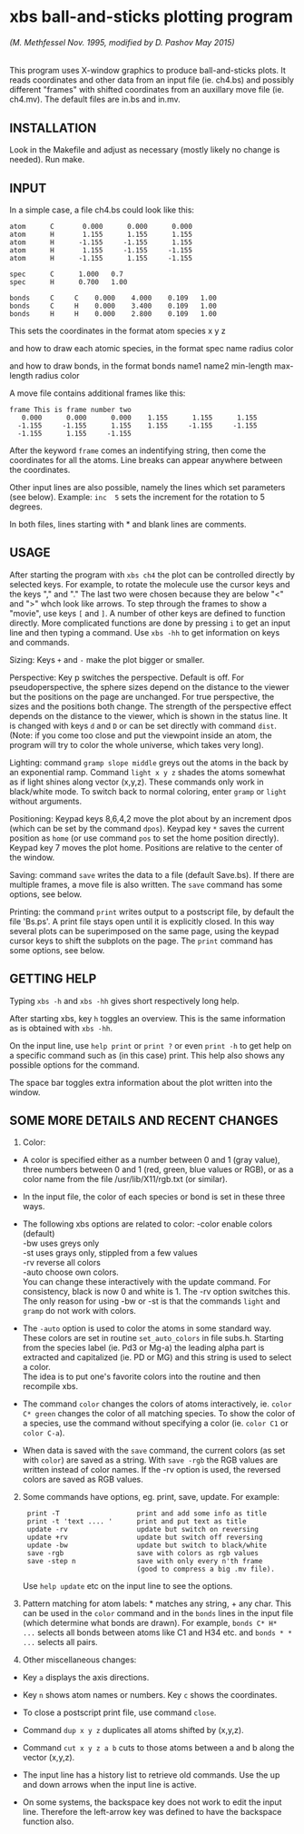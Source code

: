 
xbs ball-and-sticks plotting program
====================================
###### (M. Methfessel Nov. 1995, modified by D. Pashov May 2015)


This program uses X-window graphics to produce ball-and-sticks plots.
It reads coordinates and other data from an input file (ie. ch4.bs)
and possibly different "frames" with shifted coordinates from an
auxillary move file (ie. ch4.mv). The default files are in.bs and in.mv.


INSTALLATION
------------

Look in the Makefile and adjust as necessary (mostly likely no change is needed).
Run make.


INPUT
-----

In a simple case, a file ch4.bs could look like this:

    atom      C       0.000      0.000      0.000 
    atom      H       1.155      1.155      1.155 
    atom      H      -1.155     -1.155      1.155 
    atom      H       1.155     -1.155     -1.155 
    atom      H      -1.155      1.155     -1.155 

    spec      C      1.000   0.7
    spec      H      0.700   1.00 

    bonds     C     C    0.000    4.000    0.109   1.00 
    bonds     C     H    0.000    3.400    0.109   1.00 
    bonds     H     H    0.000    2.800    0.109   1.00 

This sets the coordinates in the format
    atom  species  x  y  z

and how to draw each atomic species, in the format
    spec name radius color

and how to draw bonds, in the format
    bonds name1 name2 min-length max-length radius color

A move file contains additional frames like this:

    frame This is frame number two
       0.000      0.000      0.000    1.155      1.155      1.155 
      -1.155     -1.155      1.155    1.155     -1.155     -1.155 
      -1.155      1.155     -1.155 

After the keyword `frame` comes an indentifying string,
then come the coordinates for all the atoms. Line breaks can 
appear anywhere between the coordinates.

Other input lines are also possible, namely the lines which set
parameters (see below). Example:  `inc  5`  sets the increment 
for the rotation to 5 degrees.

In both files, lines starting with * and blank lines are comments.


USAGE
-----

After starting the program with `xbs ch4` the plot can be controlled
directly by selected keys. For example, to rotate the molecule 
use the cursor keys and the keys "," and "." The last two were chosen 
because they are below "<" and ">" whch look like arrows.
To step through the frames to show a "movie", use keys `[` and `]`.
A number of other keys are defined to function directly.
More complicated functions are done by pressing `i` to get an
input line and then typing a command. 
Use `xbs -hh` to get information on keys and commands.

Sizing: Keys `+` and `-` make the plot bigger or smaller. 

Perspective: Key p switches the perspective. Default is off.
For pseudoperspective, the sphere sizes depend on the distance
to the viewer but the positions on the page are unchanged.
For true perspective, the sizes and the positions both change.
The strength of the perspective effect depends on the distance to 
the viewer, which is shown in the status line. It is changed with 
keys `d` and `D` or can be set directly with command `dist`.
(Note: if you come too close and put the viewpoint inside an atom, 
the program will try to color the whole universe, which takes very long).

Lighting: command `gramp slope middle` greys out the atoms in the
back by an exponential ramp. Command `light x y z` shades
the atoms somewhat as if light shines along vector (x,y,z).
These commands only work in black/white mode. To switch back 
to normal coloring, enter `gramp` or `light` without arguments.

Positioning: Keypad keys 8,6,4,2 move the plot about by an increment
dpos (which can be set by the command `dpos`). Keypad key `*` saves
the current position as `home` (or use command `pos` to set the
home position directly). Keypad key 7 moves the plot home.
Positions are relative to the center of the window.

Saving: command `save` writes the data to a file (default Save.bs).
If there are multiple frames, a move file is also written. 
The `save` command has some options, see below.

Printing: the command `print` writes output to a postscript file,
by default the file 'Bs.ps'. A print file stays open until it
is explicitly closed. In this way several plots can be superimposed
on the same page, using the keypad cursor keys to shift the subplots
on the page. The `print` command has some options, see below.


GETTING HELP
------------

Typing `xbs -h` and `xbs -hh` gives short respectively long help.

After starting xbs, key `h` toggles an overview. This is the same
information as is obtained with `xbs -hh`.

On the input line, use `help print` or `print ?` or even `print -h`
to get help on a specific command such as (in this case) print. 
This help also shows any possible options for the command.

The space bar toggles extra information about the plot written
into the window.


SOME MORE DETAILS AND RECENT CHANGES
------------------------------------

1. Color:

  - A color is specified either as a number between 0 and 1 (gray value),
    three numbers between 0 and 1 (red, green, blue values or RGB),
    or as a color name from the file /usr/lib/X11/rgb.txt (or similar).

  - In the input file, the color of each species or bond is set 
    in these three ways.

  - The following xbs options are related to color:
     -color   enable colors (default)  
     -bw      uses greys only  
     -st      uses grays only, stippled from a few values  
     -rv      reverse all colors  
     -auto    choose own colors.  
   You can change these interactively with the update command.
   For consistency, black is now 0 and white is 1. The -rv option
   switches this. The only reason for using -bw or -st is that
   the commands `light` and `gramp` do not work with colors.

 - The `-auto` option is used to color the atoms in some standard way.
   These colors are set in routine `set_auto_colors` in file subs.h.
   Starting from the species label (ie. Pd3 or Mg-a) the leading
   alpha part is extracted and capitalized (ie. PD or MG) and
   this string is used to select a color.  
   The idea is to put one's favorite colors into the routine
   and then recompile xbs.

 - The command `color` changes the colors of atoms interactively,
   ie. `color C* green` changes the color of all matching species.
   To show the color of a species, use the command without
   specifying a color (ie. `color C1` or `color C-a`).

 - When data is saved with the `save` command, the current colors
   (as set with `color`) are saved as a string.
   With `save -rgb` the RGB values are written instead of color names. 
   If the -rv option is used, the reversed colors are saved as RGB values.

2. Some commands have options, eg. print, save, update. For example:
   ```
    print -T                   print and add some info as title
    print -t 'text .... '      print and put text as title
    update -rv                 update but switch on reversing
    update +rv                 update but switch off reversing
    update -bw                 update but switch to black/white
    save -rgb                  save with colors as rgb values
    save -step n               save with only every n'th frame
                               (good to compress a big .mv file).
   ```
   Use `help update` etc on the input line to see the options.  

3. Pattern matching for atom labels: * matches any string, + any char.
   This can be used in the `color` command and in the `bonds` lines
   in the input file (which determine what bonds are drawn).
   For example, `bonds C* H*  ...` selects all bonds between 
   atoms like C1 and H34 etc. and `bonds * * ...` selects all pairs.

4. Other miscellaneous changes:

  - Key `a` displays the axis directions.

  - Key `n` shows atom names or numbers. Key `c` shows the coordinates.

  - To close a postscript print file, use command `close`.

  - Command `dup x y z` duplicates all atoms shifted by (x,y,z).

  - Command `cut x y z a b` cuts to those atoms between a and b
    along the vector (x,y,z). 

  - The input line has a history list to retrieve old commands.
    Use the up and down arrows when the input line is active.

  - On some systems, the backspace key does not work to edit the
    input line. Therefore the left-arrow key was defined to have
    the backspace function also.
